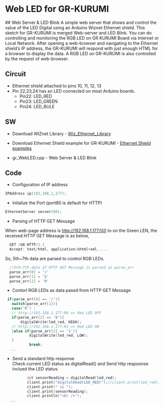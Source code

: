 Web LED for GR-KURUMI
================
<markdown>
## Web Server & LED Blink
A simple web server that shows and control the value of the LED Digital using an Arduino Wiznet Ethernet shield. This sketch for GR-KURUMI is merged Web-server and LED Blink. You can do controlling and monitoring the RGB LED on GR KURUMI Board via Internet or Local Network.  
After opening a web-browser and navigating to the Ethernet shield’s IP address, the GR-KURUMI will respond with just enough HTML for a browser to display the data. A RGB LED on GR-KURUMI is also controlled by the request of web-browser.


## Circuit
 * Ethernet shield attached to pins 10, 11, 12, 13  
 * Pin 22,23,24 has an LED connected on most Arduino boards.
    - Pin22: LED_RED
    - Pin23: LED_GREEN
    - Pin24: LED_BULE
 

## SW
 * Download WIZnet Library - [Wiz_Ethernet_Library](https://github.com/Wiznet/WIZ_Ethernet_Library)  
 * Download Ethernet Shield example for GR-KURUMI - [Ethernet Shield examples](https://github.com/Wiznet/gr_ethernet_examples)  
 
 * gr_WebLED.cpp - Web Server & LED Blink


## Code
 
 * Configuration of IP address  
```c
IPAddress ip(192,168,1,177);
```

 * Initalize the Port (port80 is default for HTTP)  
```c
EthernetServer server(80);
```

 * Parsing of HTTP GET Message  

  When web-page address is http://192.168.1.177/G0 to on the Green LEN,
  the received HTTP GET Message is as below,  
```c
  GET /G0 HTTP/1.1  
  Accept: text/html, application/xhtml+xml,....
```

  So, 5th~7th data are parsed to control RGB LEDs.  
```c 
  //5th~7th data of HTTP GET Message is parsed as parse_arr  
  parse_arr[0] = '/'  
  parse_arr[1] = 'G'  
  parse_arr[2] = '0'  
```
 * Contorl RGB LEDs as data pased from HTTP GET Message  
```c 
 if(parse_arr[0] == '/'){  
   switch(parse_arr[1]){  
   case('R') :  
   // http://192.168.1.177:R0 => Red LED OFF			  	  
   if(parse_arr[2] == '0'){    
	   digitalWrite(led_red, HIGH);  
   // http://192.168.1.177:R1 => Red LED ON    			  
   }else if(parse_arr[2] == '1'){  
           digitalWrite(led_red, LOW);  
   }  
           break;  
  ... 
```  

 * Send a standard http response  
  Check current LED status as digitalRead() and Send http respoonse inclued the LED status.  
```c 
          int sensorReading = digitalRead(led_red);
          client.print("digitalRead(LED_RED)");//client.print(led_red);
          client.print(" is ");
          client.print(sensorReading);
          client.println("<br />");
  ... 
```

</markdown>
